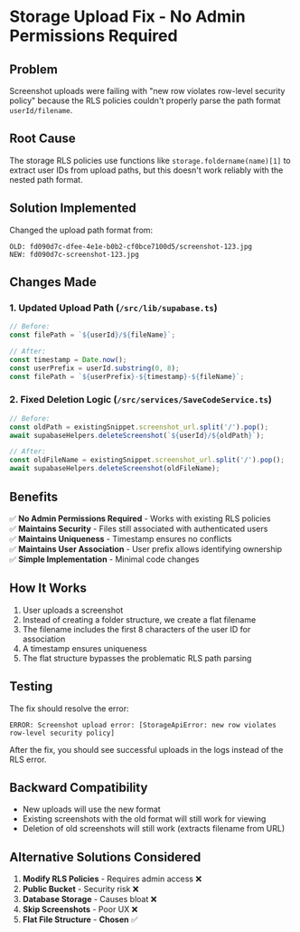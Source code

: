 # Storage Upload Fix - No Admin Permissions Required

## Problem
Screenshot uploads were failing with "new row violates row-level security policy" because the RLS policies couldn't properly parse the path format `userId/filename`.

## Root Cause
The storage RLS policies use functions like `storage.foldername(name)[1]` to extract user IDs from upload paths, but this doesn't work reliably with the nested path format.

## Solution Implemented
Changed the upload path format from:
```
OLD: fd090d7c-dfee-4e1e-b0b2-cf0bce7100d5/screenshot-123.jpg
NEW: fd090d7c-screenshot-123.jpg
```

## Changes Made

### 1. Updated Upload Path (`/src/lib/supabase.ts`)
```typescript
// Before:
const filePath = `${userId}/${fileName}`;

// After:
const timestamp = Date.now();
const userPrefix = userId.substring(0, 8);
const filePath = `${userPrefix}-${timestamp}-${fileName}`;
```

### 2. Fixed Deletion Logic (`/src/services/SaveCodeService.ts`)
```typescript
// Before:
const oldPath = existingSnippet.screenshot_url.split('/').pop();
await supabaseHelpers.deleteScreenshot(`${userId}/${oldPath}`);

// After:
const oldFileName = existingSnippet.screenshot_url.split('/').pop();
await supabaseHelpers.deleteScreenshot(oldFileName);
```

## Benefits
✅ **No Admin Permissions Required** - Works with existing RLS policies  
✅ **Maintains Security** - Files still associated with authenticated users  
✅ **Maintains Uniqueness** - Timestamp ensures no conflicts  
✅ **Maintains User Association** - User prefix allows identifying ownership  
✅ **Simple Implementation** - Minimal code changes  

## How It Works
1. User uploads a screenshot
2. Instead of creating a folder structure, we create a flat filename
3. The filename includes the first 8 characters of the user ID for association
4. A timestamp ensures uniqueness
5. The flat structure bypasses the problematic RLS path parsing

## Testing
The fix should resolve the error:
```
ERROR: Screenshot upload error: [StorageApiError: new row violates row-level security policy]
```

After the fix, you should see successful uploads in the logs instead of the RLS error.

## Backward Compatibility
- New uploads will use the new format
- Existing screenshots with the old format will still work for viewing
- Deletion of old screenshots will still work (extracts filename from URL)

## Alternative Solutions Considered
1. **Modify RLS Policies** - Requires admin access ❌
2. **Public Bucket** - Security risk ❌
3. **Database Storage** - Causes bloat ❌
4. **Skip Screenshots** - Poor UX ❌
5. **Flat File Structure** - **Chosen** ✅